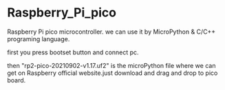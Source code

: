 # Raspberry_Pi_pico
Raspberry Pi pico microcontroller. we can use it by MicroPython &amp; C/C++ programing language. 

first you press bootset button and connect pc.

then "rp2-pico-20210902-v1.17.uf2" is the microPython file where we can get on Raspberry official website.just download and drag and drop to pico board.
